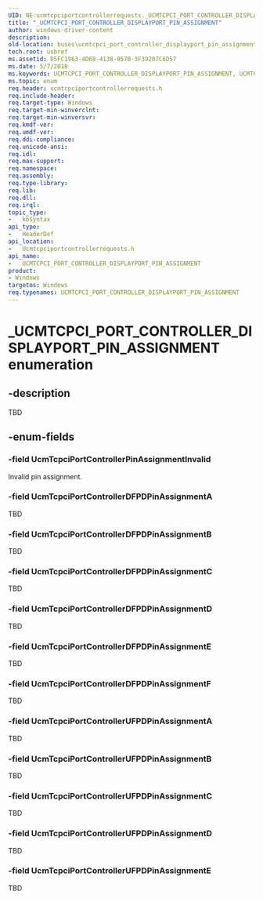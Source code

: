 ```yaml
---
UID: NE:ucmtcpciportcontrollerrequests._UCMTCPCI_PORT_CONTROLLER_DISPLAYPORT_PIN_ASSIGNMENT
title: "_UCMTCPCI_PORT_CONTROLLER_DISPLAYPORT_PIN_ASSIGNMENT"
author: windows-driver-content
description:
old-location: buses\ucmtcpci_port_controller_displayport_pin_assignment.htm
tech.root: usbref
ms.assetid: D5FC1963-4D68-4138-957B-3F39207C6D57
ms.date: 5/7/2018
ms.keywords: UCMTCPCI_PORT_CONTROLLER_DISPLAYPORT_PIN_ASSIGNMENT, UCMTCPCI_PORT_CONTROLLER_DISPLAYPORT_PIN_ASSIGNMENT enumeration [Buses], UcmTcpciPortControllerDFPDPinAssignmentA, UcmTcpciPortControllerDFPDPinAssignmentB, UcmTcpciPortControllerDFPDPinAssignmentC, UcmTcpciPortControllerDFPDPinAssignmentD, UcmTcpciPortControllerDFPDPinAssignmentE, UcmTcpciPortControllerDFPDPinAssignmentF, UcmTcpciPortControllerPinAssignmentInvalid, UcmTcpciPortControllerUFPDPinAssignmentA, UcmTcpciPortControllerUFPDPinAssignmentB, UcmTcpciPortControllerUFPDPinAssignmentC, UcmTcpciPortControllerUFPDPinAssignmentD, UcmTcpciPortControllerUFPDPinAssignmentE, _UCMTCPCI_PORT_CONTROLLER_DISPLAYPORT_PIN_ASSIGNMENT, buses.ucmtcpci_port_controller_displayport_pin_assignment, ucmtcpciportcontrollerrequests/UCMTCPCI_PORT_CONTROLLER_DISPLAYPORT_PIN_ASSIGNMENT, ucmtcpciportcontrollerrequests/UcmTcpciPortControllerDFPDPinAssignmentA, ucmtcpciportcontrollerrequests/UcmTcpciPortControllerDFPDPinAssignmentB, ucmtcpciportcontrollerrequests/UcmTcpciPortControllerDFPDPinAssignmentC, ucmtcpciportcontrollerrequests/UcmTcpciPortControllerDFPDPinAssignmentD, ucmtcpciportcontrollerrequests/UcmTcpciPortControllerDFPDPinAssignmentE, ucmtcpciportcontrollerrequests/UcmTcpciPortControllerDFPDPinAssignmentF, ucmtcpciportcontrollerrequests/UcmTcpciPortControllerPinAssignmentInvalid, ucmtcpciportcontrollerrequests/UcmTcpciPortControllerUFPDPinAssignmentA, ucmtcpciportcontrollerrequests/UcmTcpciPortControllerUFPDPinAssignmentB, ucmtcpciportcontrollerrequests/UcmTcpciPortControllerUFPDPinAssignmentC, ucmtcpciportcontrollerrequests/UcmTcpciPortControllerUFPDPinAssignmentD, ucmtcpciportcontrollerrequests/UcmTcpciPortControllerUFPDPinAssignmentE
ms.topic: enum
req.header: ucmtcpciportcontrollerrequests.h
req.include-header: 
req.target-type: Windows
req.target-min-winverclnt: 
req.target-min-winversvr: 
req.kmdf-ver: 
req.umdf-ver: 
req.ddi-compliance: 
req.unicode-ansi: 
req.idl: 
req.max-support: 
req.namespace: 
req.assembly: 
req.type-library: 
req.lib: 
req.dll: 
req.irql: 
topic_type:
-	kbSyntax
api_type:
-	HeaderDef
api_location:
-	Ucmtcpciportcontrollerrequests.h
api_name:
-	UCMTCPCI_PORT_CONTROLLER_DISPLAYPORT_PIN_ASSIGNMENT
product:
- Windows
targetos: Windows
req.typenames: UCMTCPCI_PORT_CONTROLLER_DISPLAYPORT_PIN_ASSIGNMENT
---
```


# _UCMTCPCI_PORT_CONTROLLER_DISPLAYPORT_PIN_ASSIGNMENT enumeration


## -description


TBD


## -enum-fields




### -field UcmTcpciPortControllerPinAssignmentInvalid

Invalid pin assignment.


### -field UcmTcpciPortControllerDFPDPinAssignmentA

TBD


### -field UcmTcpciPortControllerDFPDPinAssignmentB

TBD


### -field UcmTcpciPortControllerDFPDPinAssignmentC

TBD


### -field UcmTcpciPortControllerDFPDPinAssignmentD

TBD


### -field UcmTcpciPortControllerDFPDPinAssignmentE

TBD


### -field UcmTcpciPortControllerDFPDPinAssignmentF

TBD


### -field UcmTcpciPortControllerUFPDPinAssignmentA

TBD


### -field UcmTcpciPortControllerUFPDPinAssignmentB

TBD


### -field UcmTcpciPortControllerUFPDPinAssignmentC

TBD


### -field UcmTcpciPortControllerUFPDPinAssignmentD

TBD


### -field UcmTcpciPortControllerUFPDPinAssignmentE

TBD


